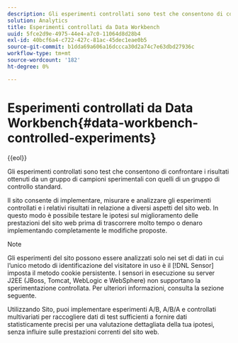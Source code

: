 ```yaml
---
description: Gli esperimenti controllati sono test che consentono di confrontare i risultati ottenuti da un gruppo di campioni sperimentali con quelli di un gruppo di controllo standard.
solution: Analytics
title: Esperimenti controllati da Data Workbench
uuid: 5fce2d9e-4975-44e4-a7c0-11064d8d28b4
exl-id: 40bcf6a4-c722-427c-81ac-45dec1eae0b5
source-git-commit: b1dda69a606a16dccca30d2a74c7e63dbd27936c
workflow-type: tm+mt
source-wordcount: '182'
ht-degree: 0%

---
```


# Esperimenti controllati da Data Workbench{#data-workbench-controlled-experiments}

{{eol}}

Gli esperimenti controllati sono test che consentono di confrontare i risultati ottenuti da un gruppo di campioni sperimentali con quelli di un gruppo di controllo standard.

Il sito consente di implementare, misurare e analizzare gli esperimenti controllati e i relativi risultati in relazione a diversi aspetti del sito web. In questo modo è possibile testare le ipotesi sul miglioramento delle prestazioni del sito web prima di trascorrere molto tempo o denaro implementando completamente le modifiche proposte.

>[!NOTE]
>
>Gli esperimenti del sito possono essere analizzati solo nei set di dati in cui l’unico metodo di identificazione del visitatore in uso è il [!DNL Sensor] imposta il metodo cookie persistente. I sensori in esecuzione su server J2EE (JBoss, Tomcat, WebLogic e WebSphere) non supportano la sperimentazione controllata. Per ulteriori informazioni, consulta la sezione seguente.

Utilizzando Sito, puoi implementare esperimenti A/B, A/B/A e controllati multivariati per raccogliere dati di test sufficienti a fornire dati statisticamente precisi per una valutazione dettagliata della tua ipotesi, senza influire sulle prestazioni correnti del sito web.
